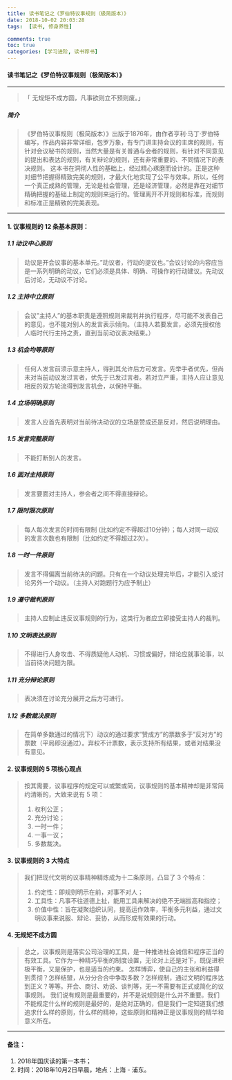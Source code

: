```yaml
---
title: 读书笔记之《罗伯特议事规则（极简版本）》
date: 2018-10-02 20:03:28
tags:  [读书, 修身养性]

comments: true
toc: true
categories: [学习进阶, 读书荐书]
---
```

#### 读书笔记之《罗伯特议事规则（极简版本）》
---

> 「 无规矩不成方圆，凡事欲则立不预则废。」
##### 简介


>《罗伯特议事规则（极简版本）》出版于1876年，由作者亨利·马丁·罗伯特编写，作品内容非常详细，包罗万象，有专门讲主持会议的主席的规则，有针对会议秘书的规则，当然大量是有关普通与会者的规则，有针对不同意见的提出和表达的规则，有关辩论的规则，还有非常重要的、不同情况下的表决规则。
> 这本书在洞彻人性的基础上，经过精心琢磨而设计的。正是这种对细节把握得精致完美的规则，才最大化地实现了公平与效率。所以，任何一个真正成熟的管理，无论是社会管理，还是经济管理，必然是靠在对细节精确把握的基础上制定的规则来运行的。管理离开不开规则和标准，而规则和标准正是精致的完美表现。

------

#### 1. 议事规则的 12 条基本原则：

##### 1.1 动议中心原则

> 动议是开会议事的基本单元。”动议者，行动的提议也。”会议讨论的内容应当是一系列明确的动议，它们必须是具体、明确、可操作的行动建议。先动议后讨论，无动议不讨论。

##### 1.2 主持中立原则

> 会议”主持人”的基本职责是遵照规则来裁判并执行程序，尽可能不发表自己的意见，也不能对别人的发言表示倾向。（主持人若要发言，必须先授权他人临时代行主持之责，直到当前动议表决结束。）
##### 1.3 机会均等原则

> 任何人发言前须示意主持人，得到其允许后方可发言。先举手者优先，但尚未对当前动议发过言者，优先于已发过言者。若对立严重，主持人应让意见相反的双方轮流得到发言机会，以保持平衡。
##### 1.4  立场明确原则

> 发言人应首先表明对当前待决动议的立场是赞成还是反对，然后说明理由。

##### 1.5  发言完整原则

> 不能打断别人的发言。

##### 1.6 面对主持原则

> 发言要面对主持人，参会者之间不得直接辩论。

##### 1.7  限时限次原则

> 每人每次发言的时间有限制 (比如约定不得超过10分钟）；每人对同一动议的发言次数也有限制（比如约定不得超过2次）。
##### 1.8  一时一件原则

> 发言不得偏离当前待决的问题。只有在一个动议处理完毕后，才能引入或讨论另外一个动议。（主持人对跑题行为应予制止）

##### 1.9  遵守裁判原则

> 主持人应制止违反议事规则的行为，这类行为者应立即接受主持人的裁判。

##### 1.10  文明表达原则

> 不得进行人身攻击、不得质疑他人动机、习惯或偏好，辩论应就事论事，以当前待决问题为限。
##### 1.11  充分辩论原则

> 表决须在讨论充分展开之后方可进行。
##### 1.12  多数裁决原则

> 在简单多数通过的情况下）动议的通过要求”赞成方”的票数多于”反对方”的票数（平局即没通过）。弃权不计票数，表示支持所有结果，或者对结果没有意见。

#### 2. 议事规则的 5 项核心观点

> 按其需要，议事程序的规定可以或繁或简，议事规则的基本精神却是非常简约清晰的，大致来说有 5 项：
> 1. 权利公正；
> 2. 充分讨论；
> 3. 一时一件；
> 4. 一事一议；
> 5. 多数裁决。

#### 3. 议事规则的 3 大特点

> 我们把现代文明的议事精神精炼成为十二条原则，凸显了 3 个特点：
> 1. 约定性：即规则明示在前，对事不对人；
> 2. 工具性：凡事不往道德上扯，能用工具来解决的绝不无端拔高和指控；
> 3. 价值中性：旨在凝聚组织认同，提高运作效率，平衡多元利益，通过文明议事来说服、辩论、妥协，从而形成有效果的行动。

#### 4. 无规矩不成方圆

> 总之，议事规则是落实公司治理的工具，是一种推进社会诚信和程序正当的有效工具。它作为一种精巧平衡的制度设置，无论对上还是对下，既促进积极平衡，又是保护，也是适当的约束。
> 怎样博弈，使自己的主张和利益得到贯彻？怎样结盟，从分分合合中争取多数？怎样规制，通过文明的程序达到正义？等等。开会、商讨、劝说、谈判等，无一不需要有正式或简化的议事规则。
> 我们说有规则是最重要的，并不是说规则是什么并不重要。我们不能规定什么样的规则是最好的，是绝对正确的，但是我们一定知道我们想追求什么样的原则，什么样的精神，这些原则和精神正是议事规则的精华和意义所在。

---
#### 备注：
1. 2018年国庆读的第一本书；
3. 时间：2018年10月2日早晨，地点：上海 - 浦东。
